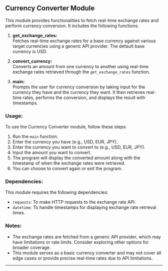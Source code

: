 ## Currency Converter Module

This module provides functionalities to fetch real-time exchange rates and perform currency conversion. It includes the following functions:

1. **get_exchange_rates:**  
   Fetches real-time exchange rates for a base currency against various target currencies using a generic API provider. The default base currency is USD.

2. **convert_currency:**  
   Converts an amount from one currency to another using real-time exchange rates retrieved through the `get_exchange_rates` function.

3. **main:**  
   Prompts the user for currency conversion by taking input for the currency they have and the currency they want. It then retrieves real-time rates, performs the conversion, and displays the result with timestamps.

### Usage:

To use the Currency Converter module, follow these steps:

1. Run the `main` function.
2. Enter the currency you have (e.g., USD, EUR, JPY).
3. Enter the currency you want to convert to (e.g., USD, EUR, JPY).
4. Input the amount you want to convert.
5. The program will display the converted amount along with the timestamp of when the exchange rates were retrieved.
6. You can choose to convert again or exit the program.

### Dependencies:

This module requires the following dependencies:
- `requests`: To make HTTP requests to the exchange rate API.
- `datetime`: To handle timestamps for displaying exchange rate retrieval times.

### Notes:

- The exchange rates are fetched from a generic API provider, which may have limitations or rate limits. Consider exploring other options for broader coverage.
- This module serves as a basic currency converter and may not cover all edge cases or provide precise real-time rates due to API limitations.

---